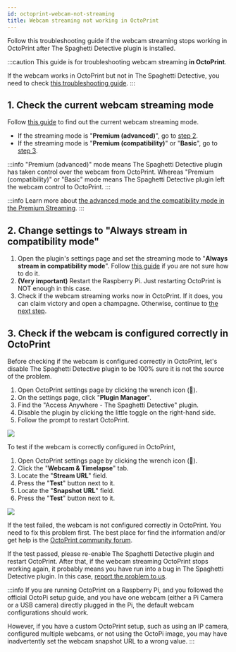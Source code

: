 ```yaml
---
id: octoprint-webcam-not-streaming
title: Webcam streaming not working in OctoPrint
---
```


Follow this troubleshooting guide if the webcam streaming stops working in OctoPrint after The Spaghetti Detective plugin is installed.

:::caution
This guide is for troubleshooting webcam streaming **in OctoPrint**.

If the webcam works in OctoPrint but not in The Spaghetti Detective, you need to check [this troubleshooting guide](/docs/webcam-feed-is-not-showing).
:::

## 1. Check the current webcam streaming mode

Follow [this guide](/docs/check-webcam-streaming-mode) to find out the current webcam streaming mode.

* If the streaming mode is "**Premium (advanced)**", go to [step 2](#2-set-the-streaming-to-always-stream-in-compatibility-mode).
* If the streaming mode is "**Premium (compatibility)**" or "**Basic**", go to [step 3](#3-disable-the-premium-webcam-streaming).

:::info
"Premium (advanced)" mode means The Spaghetti Detective plugin has taken control over the webcam from OctoPrint. Whereas "Premium (compatibility)" or "Basic" mode means The Spaghetti Detective plugin left the webcam control to OctoPrint.
:::

:::info
Learn more about [the advanced mode and the compatibility mode in the Premium Streaming](/docs/streaming-compatibility-mode).
:::

## 2. Change settings to "Always stream in compatibility mode"

1. Open the plugin's settings page and set the streaming mode to "**Always stream in compatibility mode**". Follow [this guide](/docs/streaming-compatibility-mode/#how-to-change-the-compatibility-mode-setting) if you are not sure how to do it.
1.  **(Very important)** Restart the Raspberry Pi. Just restarting OctoPrint is NOT enough in this case.
1. Check if the webcam streaming works now in OctoPrint. If it does, you can claim victory and open a champagne. Otherwise, continue to [the next step](#3-disable-the-premium-webcam-streaming).

## 3. Check if the webcam is configured correctly in OctoPrint

Before checking if the webcam is configured correctly in OctoPrint, let's disable The Spaghetti Detective plugin to be 100% sure it is not the source of the problem.

1. Open OctoPrint settings page by clicking the wrench icon (**🔧**).
1. On the settings page, click "**Plugin Manager**".
1. Find the "Access Anywhere - The Spaghetti Detective" plugin.
1. Disable the plugin by clicking the little toggle on the right-hand side.
1. Follow the prompt to restart OctoPrint.

![](/img/user_guides/helpdocs/disable-tsd-plugin.gif)


To test if the webcam is correctly configured in OctoPrint,

1. Open OctoPrint settings page by clicking the wrench icon (**🔧**).
1. Click the "**Webcam & Timelapse**"  tab.
1. Locate the "**Stream URL**" field.
1. Press the "**Test**" button next to it.
1. Locate the "**Snapshot URL**" field.
1. Press the "**Test**" button next to it.

![](/img/user_guides/helpdocs/test-snapshot-url.gif)

If the test failed, the webcam is not configured correctly in OctoPrint. You need to fix this problem first. The best place for find the information and/or get help is the [OctoPrint community forum](https://community.octoprint.org/).

If the test passed, please re-enable The Spaghetti Detective plugin and restart OctoPrint. After that, if the webcam streaming OctoPrint stops working again, it probably means you have run into a bug in The Spaghetti Detective plugin. In this case, [report the problem to us](mailto:support@obico.io).

:::info
If you are running OctoPrint on a Raspberry Pi, and you followed the official OctoPi setup guide, and you have one webcam (either a Pi Camera or a USB camera) directly plugged in the Pi, the default webcam configurations should work.

However, if you have a custom OctoPrint setup, such as using an IP camera, configured multiple webcams, or not using the OctoPi image, you may have inadvertently set the webcam snapshot URL to a wrong value.
:::
